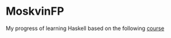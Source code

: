 # MoskvinFP
My progress of learning Haskell based on the following [course](https://stepik.org/course/75/syllabus)
